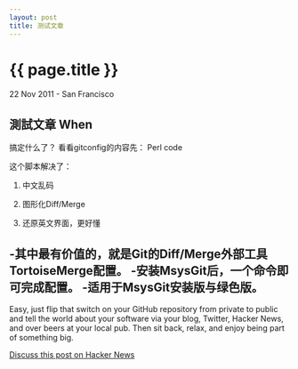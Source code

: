```yaml
---
layout: post
title: 测试文章
---
```


{{ page.title }}
================

<p class="meta">22 Nov 2011 - San Francisco</p>

測試文章
When 
-----------------------------

搞定什么了？
看看gitconfig的内容先：
Perl code
 
这个脚本解决了：

1. 中文乱码

2. 图形化Diff/Merge

3. 还原英文界面，更好懂

-其中最有价值的，就是Git的Diff/Merge外部工具TortoiseMerge配置。
-安装MsysGit后，一个命令即可完成配置。
-适用于MsysGit安装版与绿色版。
--------------------------

Easy, just flip that switch on your GitHub repository from private to public and tell the world about your software via your blog, Twitter, Hacker News, and over beers at your local pub. Then sit back, relax, and enjoy being part of something big.

[Discuss this post on Hacker News](http://news.ycombinator.com/item?id=3267432)
